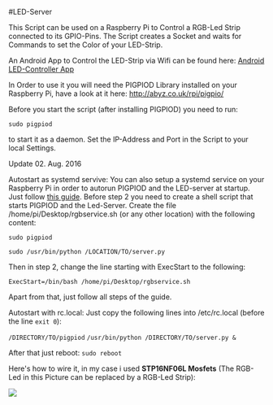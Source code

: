 #LED-Server

This Script can be used on a Raspberry Pi to Control a RGB-Led Strip connected to its GPIO-Pins.
The Script creates a Socket and waits for Commands to set the Color of your LED-Strip.

An Android App to Control the LED-Strip via Wifi can be found here: [Android LED-Controller App](https://github.com/simondankelmann/LED_Controller)

In Order to use it you will need the PIGPIOD Library installed on your Raspberry Pi, have a look at it here:
http://abyz.co.uk/rpi/pigpio/

Before you start the script (after installing PIGPIOD) you need to run:

`sudo pigpiod`

to start it as a daemon.
Set the IP-Address and Port in the Script to your local Settings.



Update 02. Aug. 2016



Autostart as systemd servive: 
You can also setup a systemd service on your Raspberry Pi in order to autorun PIGPIOD and the LED-server at startup. Just follow [this guide](http://www.raspberrypi-spy.co.uk/2015/10/how-to-autorun-a-python-script-on-boot-using-systemd/). Before step 2 you need to create a shell script that starts PIGPIOD and the Led-Server. Create the file /home/pi/Desktop/rgbservice.sh (or any other location) with the following content:

`sudo pigpiod`

`sudo /usr/bin/python /LOCATION/TO/server.py`

Then in step 2, change the line starting with ExecStart to the following:

`ExecStart=/bin/bash /home/pi/Desktop/rgbservice.sh`

Apart from that, just follow all steps of the guide.



Autostart with rc.local:
Just copy the following lines into /etc/rc.local (before the line `exit 0`):

`/DIRECTORY/TO/pigpiod`
`/usr/bin/python /DIRECTORY/TO/server.py &`

After that just reboot:
`sudo reboot`



Here's how to wire it, in my case i used **STP16NF06L Mosfets** (The RGB-Led in this Picture can be replaced by a RGB-Led Strip):

![](https://github.com/simondankelmann/LED-Server/blob/master/Server-Setup.png)
